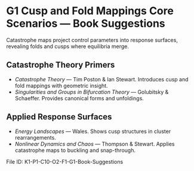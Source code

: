 # G1 Cusp and Fold Mappings Core Scenarios — Book Suggestions

Catastrophe maps project control parameters into response surfaces, revealing folds and cusps where equilibria merge.

## Catastrophe Theory Primers
* *Catastrophe Theory* — Tim Poston & Ian Stewart. Introduces cusp and fold mappings with geometric insight.
* *Singularities and Groups in Bifurcation Theory* — Golubitsky & Schaeffer. Provides canonical forms and unfoldings.
## Applied Response Surfaces
* *Energy Landscapes* — Wales. Shows cusp structures in cluster rearrangements.
* *Nonlinear Dynamics and Chaos* — Thompson & Stewart. Applies catastrophe maps to buckling and snap-through.

File ID: K1-P1-C10-O2-F1-G1-Book-Suggestions
